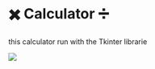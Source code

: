 # :heavy_multiplication_x: Calculator :heavy_division_sign:

this calculator run with the Tkinter librarie

![](https://media1.giphy.com/media/tIyEqmWSzerjvuN47r/200w.webp?cid=ecf05e47buy7qwsi7ti1d1syaqrii0wdx2eanq2ar35atwhz&rid=200w.webp&ct=s)